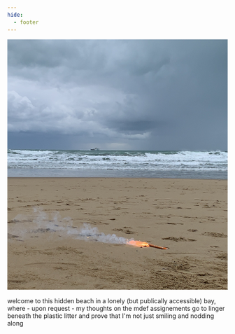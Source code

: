 ```yaml
---
hide:
  - footer
---
```


![a beach](assets/images/beacg.png)


welcome to this hidden beach in a lonely (but publically accessible) bay, where - upon request - my thoughts on the mdef assignements go to linger beneath the plastic litter and prove that I'm not just smiling and nodding along

